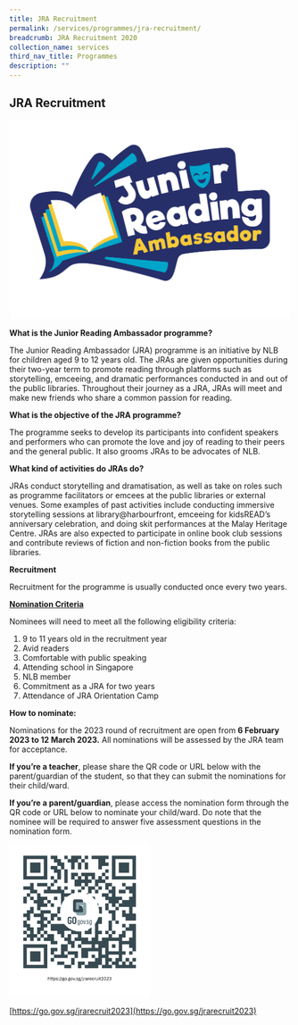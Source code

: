 ```yaml
---
title: JRA Recruitment
permalink: /services/programmes/jra-recruitment/
breadcrumb: JRA Recruitment 2020
collection_name: services
third_nav_title: Programmes
description: ""
---
```

## **JRA Recruitment**

![JRA Logo 2023](/images/unsorted/jra/JRA-logo-2023.png)

**What is the Junior Reading Ambassador programme?**

The Junior Reading Ambassador (JRA) programme is an initiative by NLB for children aged 9 to 12 years old. The JRAs are given opportunities during their two-year term to promote reading through platforms such as storytelling, emceeing, and dramatic performances conducted in and out of the public libraries. Throughout their journey as a JRA, JRAs will meet and make new friends who share a common passion for reading.

**What is the objective of the JRA programme?**

The programme seeks to develop its participants into confident speakers and performers who can promote the love and joy of reading to their peers and the general public. It also grooms JRAs to be advocates of NLB.

**What kind of activities do JRAs do?**

JRAs conduct storytelling and dramatisation, as well as take on roles such as programme facilitators or emcees at the public libraries or external venues. Some examples of past activities include conducting immersive storytelling sessions at library@harbourfront, emceeing for kidsREAD’s anniversary celebration, and doing skit performances at the Malay Heritage Centre. JRAs are also expected to participate in online book club sessions and contribute reviews of fiction and non-fiction books from the public libraries.

**Recruitment**

Recruitment for the programme is usually conducted once every two years.

<u> **Nomination Criteria** </u>

Nominees will need to meet all the following eligibility criteria:

1. 9 to 11 years old in the recruitment year
2. Avid readers&nbsp;
3. Comfortable with public speaking&nbsp;
4. Attending school in Singapore
5. NLB member
6. Commitment as a JRA for two years
7. Attendance of JRA Orientation Camp

**How to nominate:**

Nominations for the 2023 round of recruitment are open from **6 February 2023 to 12 March 2023.** All nominations will be assessed by the JRA team for acceptance.

**If you’re a teacher**, please share the QR code or URL below with the parent/guardian of the student, so that they can submit the nominations for their child/ward.

**If you’re a parent/guardian**, please access the nomination form through the QR code or URL below to nominate your child/ward. Do note that the nominee will be required to answer five assessment questions in the nomination form.

<img style="width: 50%;" src="/images/unsorted/jra/QR-code-JRA-Recruitment-2023.png">

[https://go.gov.sg/jrarecruit2023](https://go.gov.sg/jrarecruit2023)